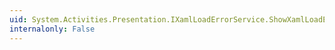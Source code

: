```yaml
---
uid: System.Activities.Presentation.IXamlLoadErrorService.ShowXamlLoadErrors(System.Collections.Generic.IList{System.Activities.Presentation.XamlLoadErrorInfo})
internalonly: False
---
```

